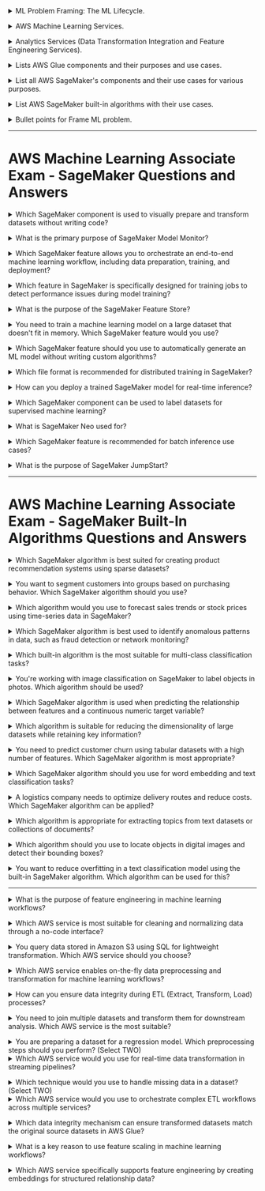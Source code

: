 
<details>
<summary> ML Problem Framing: The ML Lifecycle.</code></summary><br><b>

<p align="center">
<img src="./images/ML_LifeCycle.png" width="800" height="300" /> 
</p>

</b></details>

<details>
<summary> AWS Machine Learning Services.</code></summary><br><b>

| Service | Category | What It Does | When to Use |
|----------|-----------|--------------|-------------|
| **Amazon Augmented AI (A2I)** | Human-in-the-Loop Machine Learning | Integrates human review into ML predictions | When model outputs need human verification (sensitive documents, low-confidence predictions) |
| **Amazon Bedrock** | Generative AI | Run and scale generative AI models like GPT, Claude, and others on AWS infrastructure | Build generative AI apps without training your own large model |
| **Amazon CodeGuru** | Developer Productivity | Automated code reviews and performance recommendations | Optimize application performance and detect security issues |
| **Amazon Comprehend** | NLP/Text Analytics | Text analytics, sentiment analysis, entity recognition, and language processing | Extract meaning from unstructured text like reviews or emails |
| **Amazon Comprehend Medical** | Healthcare NLP | Extracts medical entities and codes (ICD-10, RxNorm) from unstructured medical text | Analyze clinical notes or health records in a HIPAA-compliant way |
| **Amazon DevOps Guru** | Operational Intelligence | Uses ML to automatically detect operational issues and anomalies in applications | Proactive monitoring and anomaly detection for app performance |
| **Amazon Fraud Detector** | Fraud Detection | Detect and prevent online fraud in real time | Transaction fraud, fake account sign-ups, or suspicious logins |
| **Amazon Forecast** | Time Series Forecasting | Predict future outcomes like financial metrics, inventory, and demand planning | Demand planning, resource allocation, and forecasting trends |
| **AWS HealthLake** | Healthcare AI | Process and analyze health-related data, store and transform data in HL7 FHIR format | Centralize, normalize, and analyze large volumes of healthcare data |
| **Amazon Kendra** | Enterprise Search | Enhances enterprise productivity with machine learning-powered contextual search across large data sources | Intelligent search across internal docs, FAQs, manuals |
| **Amazon Lex** | Conversational AI | Conversational AI for creating chatbots or voice bots for customer service and virtual assistants | Build chatbots or IVR systems integrated with AWS |
| **Amazon Lookout for Equipment** | Predictive Maintenance | Analyzes sensor data from industrial equipment to predict potential failures | Predictive maintenance for manufacturing, energy, or industrial operations |
| **Amazon Lookout for Metrics** | Anomaly Detection | Detection of anomalies in metrics like revenue, sales, and operational data | Monitor KPIs without manually setting thresholds |
| **Amazon Lookout for Vision** | Computer Vision | Detect quality defects in manufactured products with computer vision | Manufacturing quality control and defect detection |
| **Amazon Mechanical Turk** | Human Workforce / Data Labeling | Provides a global workforce for data labeling and human intelligence tasks | Human labeling, surveys, or manual data verification tasks |
| **Amazon Personalize** | Recommendations | Build personalized recommendations for users (e-commerce, media) | Personalized product/content recommendations |
| **Amazon Polly** | Speech AI | Text-to-speech conversion with lifelike voices for interactive applications | Add spoken audio to apps, IVR systems, or accessibility tools |
| **Amazon Q** | AI-Powered Business Assistant | Generative AI for your enterprise data and apps | Chat with enterprise data, automate workflows |
| **Amazon Rekognition** | Computer Vision | Image/video analysis, object detection, facial recognition, and label detection | Image/video classification, surveillance, and moderation |
| **Amazon SageMaker** | End-to-End ML Platform | Build, train, and deploy custom machine learning models | Full ML development lifecycle without managing servers |
| **Amazon Textract** | Document Processing | Extract text, tables, and forms from scanned documents | Digitize paper forms, invoices, or contracts |
| **Amazon Transcribe** | Speech-to-Text Conversion | Automatic transcription of spoken language from audio files | Transcribe calls, create subtitles, convert voice notes |
| **Amazon Translate** | NLP/Language Translation | Language translation across multiple languages | Real-time or batch translation of text or documents |
| **AWS Panorama** | Edge AI | Edge computer vision for analyzing on-premises video streams locally in low-latency environments | On-premise video analytics without sending data to the cloud |
| **Amazon CodeWhisperer** | Developer Productivity | AI-powered code suggestions and completions to enhance developer productivity | Speed up coding tasks and improve code quality |
| **AWS Q Business** | Business Optimization | Optimization and quantum-inspired solutions for solving complex computational problems in logistics, finance, and manufacturing | Solve optimization-heavy business problems |
| **AWS DeepLens** | Computer Vision/Hardware | Edge hardware for computer vision modeling and deployment | Develop and deploy CV models on physical hardware devices |
| **AWS Glue DataBrew** | Data Preparation | No-code data preparation for machine learning workflows and analytics | Clean and prepare data quickly for analytics or ML |
| **Amazon Neptune ML** | Graph Machine Learning | Use graph machine learning models to analyze relationships in highly connected data | Social networks, fraud detection, recommendation engines |

</b></details>

<details>
<summary> Analytics Services (Data Transformation Integration and Feature Engineering Services).</code></summary><br><b>

# AWS Data Analytics & Processing Services

| **Component**                                 | **Purpose**                                               | **Use Cases**                                                                                               |
|----------------------------------------------|-----------------------------------------------------------|-------------------------------------------------------------------------------------------------------------|
| **Amazon Athena**                            | Serverless interactive query service                      | Run SQL queries directly on data stored in Amazon S3 without setting up infrastructure; ad-hoc analytics.   |
| **Amazon Data Firehose (Kinesis Data Firehose)** | Reliable streaming data delivery                         | Capture, transform, and load streaming data into data lakes, warehouses, and analytics services (e.g., S3, Redshift, OpenSearch). |
| **Amazon EMR**                               | Managed big data processing                               | Run large-scale data processing frameworks like Apache Spark, Hadoop, HBase, and Presto for analytics.       |
| **AWS Glue**                                 | Serverless data integration                               | Automate ETL (Extract, Transform, Load) for batch and streaming data pipelines.                              |
| **AWS Glue DataBrew**                        | No-code data preparation                                  | Visually clean, normalize, and transform datasets without coding for analytics and ML workflows.             |
| **AWS Glue Data Quality**                    | Data profiling and validation                             | Measure, monitor, and improve data quality with built-in rules and metrics.                                  |
| **Amazon Kinesis (Data Streams)**            | Real-time data ingestion and processing                   | Collect and process real-time streaming data like clickstreams, logs, and IoT telemetry.                     |
| **AWS Lake Formation**                       | Secure data lake creation and governance                  | Quickly build and manage secure data lakes with centralized access control and cataloging.                   |
| **Amazon Managed Service for Apache Flink**  | Real-time stream processing                               | Build and run stream-processing applications using Apache Flink without managing infrastructure.             |
| **Amazon OpenSearch Service**                | Managed search and analytics                               | Search, monitor, and analyze log or operational data with Elasticsearch-compatible APIs.                     |
| **Amazon QuickSight**                        | Business Intelligence (BI) and dashboards                 | Create interactive dashboards, reports, and embedded analytics with serverless scaling.                      |
| **Amazon Redshift**                          | Data warehouse for analytics                              | Run complex analytical queries on structured and semi-structured data at scale.                              |

</b></details>


<details>
<summary> Lists AWS Glue components and their purposes and use cases.</code></summary><br><b>
# AWS Glue Components and Their Use Cases

| **Component**              | **Purpose**                                | **Use Cases**                                                                                 |
|----------------------------|--------------------------------------------|---------------------------------------------------------------------------------------------|
| **AWS Glue Data Catalog**  | Centralized metadata repository            | Stores metadata for all datasets, used for managing schemas and querying datasets with tools like Athena. |
| **AWS Glue Crawlers**      | Automatic schema discovery                 | Identifies and categorizes the structure and format of data in storage (e.g., S3, RDS, Redshift). |
| **AWS Glue ETL Jobs**      | Extract, Transform, Load (ETL) Operations  | Automates the process of extracting, transforming, and loading data with serverless functionality. |
| **AWS Glue Studio**        | Visual Interface for ETL Jobs              | Simplifies ETL job creation through a drag-and-drop interface designed for ease of use.       |
| **AWS Glue DataBrew**      | No-Code Data Preparation                   | Allows users to clean, normalize, and transform datasets visually without coding.             |
| **AWS Glue Workflows**     | Workflow Orchestration                     | Orchestrates complex ETL jobs, crawlers, and triggers in sequence or parallel workflows.      |
| **AWS Glue Triggers**      | Event-Based ETL Job Automation             | Automates running ETL, crawling, or workflows based on specific events or schedules.          |
| **AWS Glue Streaming ETL** | Real-Time Data Transformation              | Processes streaming data from sources like Amazon Kinesis or Apache Kafka for real-time transformations. |
| **AWS Glue Developer/API Access** | Programmatic ETL Job Creation       | Provides APIs and SDKs for developers to create custom ETL workflows using Python or Scala code. |
| **AWS Glue DPU (Data Processing Units)** | Scalable compute for jobs     | Provides distributed and scalable compute for handling large-scale data processing operations. |
| **AWS Glue Connections**   | Data Source Integration                    | Allows connectivity to external data stores like RDS, JDBC, or on-premises databases.         |
| **AWS Glue ML Transforms** | Machine Learning Transforms                | Automates significant transformations using machine learning techniques (e.g., deduplication, linkage). |
| **AWS Glue Schema Registry** | Schema Evolution Management             | Enables management, validation, and enforcement of schemas for streaming and batch data workflows. |
| **AWS Glue Partition Indexing** | Partition Optimization               | Optimizes querying large S3-based datasets with high granularity for faster performance.       |

</b></details>

<details>
<summary> List all AWS SageMaker's components and their use cases for various purposes.</code></summary><br><b>
# Amazon SageMaker Components and Their Use Cases

| **Component**                       | **Purpose**                               | **Use Cases**                                                                                         |
|-------------------------------------|-------------------------------------------|-------------------------------------------------------------------------------------------------------|
| **SageMaker Studio**                | Integrated Development Environment (IDE) | Allows data scientists and developers to build, train, debug, and deploy ML models in a unified interface. |
| **SageMaker Data Wrangler**         | Data Preparation and Feature Engineering  | Simplifies data preparation, cleaning, and feature engineering for machine learning workflows.         |
| **SageMaker Autopilot**             | Build Models Automatically                | Automatically trains and tunes the best ML model based on your data while providing visibility into the process. |
| **SageMaker Training**              | Model Training                            | Trains ML models at scale with support for distributed training and custom training scripts.           |
| **SageMaker Processing**            | Data Preprocessing and Post-processing    | Run data preprocessing, post-processing tasks, or batch inference workloads using managed infrastructure. |
| **SageMaker Feature Store**         | Feature Management                        | Centralize, create, and reuse features for ML models across teams and projects.                        |
| **SageMaker Debugger**              | Debugging and Insights                    | Analyzes and debugs training jobs by identifying performance bottlenecks and providing actionable insights. |
| **SageMaker Model Monitor**         | Model Monitoring in Production            | Detects deviations, concept drift, and anomalies in model predictions to ensure accurate and reliable production models. |
| **SageMaker Pipelines**             | Machine Learning Pipelines                | Automates and orchestrates workflows for data preparation, model building, training, optimization, and deployment. |
| **SageMaker Ground Truth**          | Data Labeling                             | Builds accurate ground truth datasets for supervised learning by enabling human labeling tasks or semi-automation. |
| **SageMaker Neo**                   | Model Optimization for Edge               | Optimizes machine learning models to run faster and at lower latency on edge devices and hardware.      |
| **SageMaker JumpStart**             | Prebuilt Solutions and Models             | Provides pre-trained models, solution templates, and example notebooks for various ML use cases.        |
| **SageMaker Inference Recommender** | Recommendation for Deployment             | Automates the selection of the best resources for deploying machine learning models.                    |
| **SageMaker Hosting/Inferences**    | Model Deployment and Inference            | Deploys trained models as endpoints for real-time, batch, and asynchronous inference.                   |
| **SageMaker Clarify**               | Data Bias and Model Explainability        | Detects bias in your data and explains model predictions for fairness and transparency.                 |
| **SageMaker Model Registry**        | Centralized Model Repository              | Tracks and manages ML models and their versions for streamlined deployment and governance.              |
| **SageMaker Marketplace**           | External Model Use                        | Allows you to use and deploy pre-trained machine learning models and algorithms from third-party vendors. |
| **SageMaker Edge Manager**          | Edge Device Management                    | Deploys, manages, and monitors models on thousands of edge devices.                                    |

</b></details>

<details>
<summary> List AWS SageMaker built-in algorithms with their use cases.</code></summary><br><b>

# AWS SageMaker Built-In Algorithms and Their Use Cases

| Algorithm | Category | Use Case | Key Features |
| :-- | :-- | :-- | :-- |
| Linear Learner | Regression/Classification | Predicting trends, pricing models, fraud detection, and binary/multi-class classification problems. | Optimizes linear models and supports both regression and binary/multi-class classification tasks. |
| XGBoost | Regression/Classification | Predicting churn, forecasting, and natural language processing (NLP). | Highly efficient, scalable implementation of gradient-boosted decision trees for tabular datasets. |
| Factorization Machines | Recommendation Systems | Personalizing product recommendations, predicting customer behavior. | Used for recommendation engines (e.g., collaborative filtering) for sparse datasets. |
| Image Classification | Computer Vision | Classifying objects in images (e.g., face recognition, product categorization). | Pre-trained models optimized for image datasets; supports transfer learning. |
| Object Detection | Computer Vision | Detecting and locating objects in digital images and videos. | Detects bounding boxes and classes for objects in images (e.g., autonomous vehicles or scene detection). |
| Semantic Segmentation | Computer Vision | Image segmentation for medical imagery, self-driving cars, and video analysis. | Detects pixel-level segmentation for more precise visual understanding. |
| BlazingText | Natural Language Processing | Sentiment analysis, document categorization, and word embedding. | Optimized for word embedding tasks and text classification; supports fast text algorithms. |
| Sequence-to-Sequence | Natural Language Processing | Language translation, text summarization, and chatbot creation. | Translates or summarizes sequences, such as converting articles to abstracts using encoder-decoder models. |
| DeepAR | Time Series Forecasting | Forecasting stock prices, sales forecasting, and demand planning. | Designed for time-series forecasting on large volumes of historical data with probabilistic predictions. |
| K-Means Clustering | Clustering | Customer segmentation, anomaly detection, and data grouping. | Finds clusters within datasets for unsupervised learning tasks. |
| Principal Component Analysis | Dimensionality Reduction | Reducing dimensions in datasets for visualization and preprocessing. | Extracts principal components to reduce the dimensionality of datasets while retaining key information. |
| Neural Topic Modeling | Unsupervised Learning | Generating topics from text datasets and document collections. | Uses unsupervised learning to identify abstract topics in datasets based on text patterns. |
| Random Cut Forest (RCF) | Anomaly Detection | Fraud detection, network monitoring, and identifying unusual patterns. | Detects anomalies in time-series or tabular datasets automatically. |
| IP Insights | Fraud Detection | Identifying suspicious IP addresses in fraud detection workflows. | Learns IP address embeddings for detecting problematic or unauthorized activity. |
| Reinforcement Learning | Decision Making | Autonomous actions in robotics, game simulations, and optimization problems. | Supports reinforcement learning models like Deep Q-Learning or policy-gradient methods. |
| Matrix Factorization | Recommendation Systems | Collaborative filtering for personalized recommendations. | Specialized for sparse datasets in recommendation engines. |
| Training Algorithm Optimization (TAO) | Optimization | Automated optimization of training parameters and hyperparameters. | Finds the best configuration for training models to maximize performance. |
| Multinomial Logistic Regression | Classification | Multi-class classification problems such as labeling categories in text datasets. | Solves multi-class classification problems using regression techniques extended to multiple categories. |
| Confusion Matrix | Evaluation/Metric | Evaluating performance of classification models. | Provides a summary of model predictions by counting true positives, true negatives, false positives, and false negatives. Helpful for measuring accuracy, recall, precision, and F1-score. |

</b></details>

<details>
<summary> Bullet points for Frame ML problem.</code></summary><br><b>
  
### Establish ML Roles and Responsibilities
- SageMaker Role Manager

### Prepare an ML Profile Template
- Document the resources required

### Establish Model Improvement Strategies
- SageMaker Experiments
- Hyper-parameter optimization
- AutoML

### Establish a Lineage Tracker System
- SageMaker Lineage Tracking
- Pipelines
- Studio
- Feature Store
- Model Registry

### Establish Feedback Loops Across ML Lifecycle Phases
- SageMaker Model Monitor
- CloudWatch
- Amazon Augmented AI (A2I)

### Review Fairness and Explainability
- SageMaker Clarify

---

### Design Data Encryption and Obfuscation
- Glue DataBrew

### Use APIs to Abstract Change from Model Consuming Applications
- SageMaker + API Gateway

### Adopt a Machine Learning Microservice Strategy
- Lambda
- FarGate

### Use Purpose-Built AI and ML Services and Resources
- SageMaker
- JumpStart
- Marketplace

### Define Relevant Evaluation Metrics

### Identify if Machine Learning is the Right Solution

### Tradeoff Analysis on Custom versus Pre-trained Models

</b></details>


---
# AWS Machine Learning Associate Exam - SageMaker Questions and Answers
<details>
<summary>Which SageMaker component is used to visually prepare and transform datasets without writing code?</summary><br><b>

**Options:**
- **A.** SageMaker Processing  
- **B.** SageMaker Studio  
- **C.** SageMaker Data Wrangler  
- **D.** SageMaker Autopilot  

**Answer:**  
**C. SageMaker Data Wrangler**

**Explanation:**  
SageMaker Data Wrangler provides a visual, no-code interface to prepare, clean, and transform datasets for machine learning workflows.

</b></details>

<details>
<summary>What is the primary purpose of SageMaker Model Monitor?</summary><br><b>

**Options:**
- **A.** Automate data labeling for supervised learning.  
- **B.** Debug model training jobs for performance bottlenecks.  
- **C.** Detect model prediction drift and anomalies in production.  
- **D.** Optimize models for edge devices.  

**Answer:**  
**C. Detect model prediction drift and anomalies in production**

**Explanation:**  
SageMaker Model Monitor detects changes in incoming data, concept drift, or anomalies in model predictions, ensuring the deployed model's accuracy over time.

</b></details>

<details>
<summary>Which SageMaker feature allows you to orchestrate an end-to-end machine learning workflow, including data preparation, training, and deployment?</summary><br><b>

**Options:**
- **A.** SageMaker Autopilot  
- **B.** SageMaker Processing Jobs  
- **C.** SageMaker Pipelines  
- **D.** SageMaker Debugger  

**Answer:**  
**C. SageMaker Pipelines**

**Explanation:**  
SageMaker Pipelines is used to automate and orchestrate the entire ML workflow, including data preparation, feature engineering, model training, tuning, and deployment.

</b></details>

<details>
<summary>Which feature in SageMaker is specifically designed for training jobs to detect performance issues during model training?</summary><br><b>

**Options:**
- **A.** SageMaker Debugger  
- **B.** SageMaker Processing  
- **C.** SageMaker Pipelines  
- **D.** SageMaker Model Monitor  

**Answer:**  
**A. SageMaker Debugger**

**Explanation:**  
SageMaker Debugger provides tools to debug and monitor training jobs, identifying performance issues like underfitting, overfitting, and hardware bottlenecks during training.

</b></details>

<details>
<summary>What is the purpose of the SageMaker Feature Store?</summary><br><b>

**Options:**
- **A.** To preprocess data for machine learning models.  
- **B.** To store, share, and reuse features across teams and workflows.  
- **C.** To automate model training.  
- **D.** To deploy models to edge devices.  

**Answer:**  
**B. To store, share, and reuse features across teams and workflows**

**Explanation:**  
The SageMaker Feature Store allows you to create, manage, and share reusable features across different teams and ML projects, ensuring consistency and efficiency.

</b></details>

<details>
<summary>You need to train a machine learning model on a large dataset that doesn't fit in memory. Which SageMaker feature would you use?</summary><br><b>

**Options:**
- **A.** SageMaker Pipelines  
- **B.** SageMaker Training with Pipe Mode  
- **C.** SageMaker Autopilot  
- **D.** SageMaker Debugger  

**Answer:**  
**B. SageMaker Training with Pipe Mode**

**Explanation:**  
SageMaker Training with **Pipe Mode** streams data directly from Amazon S3 to training algorithms, eliminating the need to fit the entire dataset into memory.

</b></details>

<details>
<summary>Which SageMaker feature should you use to automatically generate an ML model without writing custom algorithms?</summary><br><b>

**Options:**
- **A.** SageMaker Studio  
- **B.** SageMaker Data Wrangler  
- **C.** SageMaker Autopilot  
- **D.** SageMaker Feature Store  

**Answer:**  
**C. SageMaker Autopilot**

**Explanation:**  
SageMaker Autopilot automatically trains and tunes models based on your dataset while providing transparency into the models and underlying processes.

</b></details>

<details>
<summary>Which file format is recommended for distributed training in SageMaker?</summary><br><b>

**Options:**
- **A.** CSV files stored in S3 buckets  
- **B.** JSON files stored in DynamoDB  
- **C.** RecordIO files in augmented manifest format  
- **D.** Parquet files stored in S3 buckets  

**Answer:**  
**C. RecordIO files in augmented manifest format**

**Explanation:**  
The RecordIO format in the augmented manifest format is ideal for efficient distributed training as it provides faster reading and processing of large datasets.

</b></details>

<details>
<summary>How can you deploy a trained SageMaker model for real-time inference?</summary><br><b>

**Options:**
- **A.** Use SageMaker Processing  
- **B.** Deploy the model to a SageMaker Endpoint  
- **C.** Use SageMaker Data Wrangler  
- **D.** Integrate the model with Lambda directly  

**Answer:**  
**B. Deploy the model to a SageMaker Endpoint**

**Explanation:**  
SageMaker Endpoints allow you to deploy trained models for real-time inference and handle production workloads efficiently.

</b></details>

<details>
<summary>Which SageMaker component can be used to label datasets for supervised machine learning?</summary><br><b>

**Options:**
- **A.** SageMaker Model Monitor  
- **B.** SageMaker Ground Truth  
- **C.** SageMaker Autopilot  
- **D.** SageMaker JumpStart  

**Answer:**  
**B. SageMaker Ground Truth**

**Explanation:**  
SageMaker Ground Truth is used to label datasets either through human annotation or semi-automated processes, which is critical for building supervised learning models.

</b></details>

<details>
<summary>What is SageMaker Neo used for?</summary><br><b>

**Options:**
- **A.** Optimizing models for deployment to edge devices.  
- **B.** Debugging underperforming training jobs.  
- **C.** Preprocessing raw data for model training.  
- **D.** Managing the storage of feature data.  

**Answer:**  
**A. Optimizing models for deployment to edge devices**

**Explanation:**  
SageMaker Neo helps optimize ML models to run on edge devices with reduced latency and lower resource consumption.

</b></details>

<details>
<summary>Which SageMaker feature is recommended for batch inference use cases?</summary><br><b>

**Options:**
- **A.** SageMaker Training  
- **B.** SageMaker Processing  
- **C.** SageMaker Transform Jobs  
- **D.** SageMaker Debugger  

**Answer:**  
**C. SageMaker Transform Jobs**

**Explanation:**  
SageMaker Transform Jobs are specifically designed for non-real-time batch inference tasks where predictions need to be made on large datasets.

</b></details>

<details>
<summary>What is the purpose of SageMaker JumpStart?</summary><br><b>

**Options:**
- **A.** Automate and deploy prebuilt ML models for common business problems.  
- **B.** Debug training pipelines for faster iteration cycles.  
- **C.** Store reusable ML features for later use.  
- **D.** Create end-to-end workflows for data preprocessing and training.  

**Answer:**  
**A. Automate and deploy prebuilt ML models for common business problems**

**Explanation:**  
SageMaker JumpStart provides pre-trained models, examples, and templates to help you quickly build and deploy machine learning solutions for common use cases.

</b></details>

---
# AWS Machine Learning Associate Exam - SageMaker Built-In Algorithms Questions and Answers

<details>
<summary>Which SageMaker algorithm is best suited for creating product recommendation systems using sparse datasets?</summary><br><b>

**Options:**
- **A.** Linear Learner  
- **B.** Factorization Machines  
- **C.** K-Means Clustering  
- **D.** Random Cut Forest  

**Answer:**  
**B. Factorization Machines**

**Explanation:**  
Factorization Machines are designed for sparse datasets and are frequently used in recommendation systems, predicting user preferences based on historical data.

</b></details>

<details>
<summary>You want to segment customers into groups based on purchasing behavior. Which SageMaker algorithm should you use?</summary><br><b>

**Options:**
- **A.** Principal Component Analysis (PCA)  
- **B.** K-Means Clustering  
- **C.** Neural Topic Modeling  
- **D.** DeepAR  

**Answer:**  
**B. K-Means Clustering**

**Explanation:**  
K-Means Clustering is an unsupervised learning algorithm used for customer segmentation, grouping similar customers based on shared behaviors.

</b></details>

<details>
<summary>Which algorithm would you use to forecast sales trends or stock prices using time-series data in SageMaker?</summary><br><b>

**Options:**
- **A.** DeepAR Forecasting  
- **B.** Neural Topic Modeling  
- **C.** Linear Learner  
- **D.** Multinomial Logistic Regression  

**Answer:**  
**A. DeepAR Forecasting**

**Explanation:**  
DeepAR is specifically designed for probabilistic time-series forecasting and is well-suited for predicting trends in sales, stock prices, and demand planning.

</b></details>

<details>
<summary>Which SageMaker algorithm is best used to identify anomalous patterns in data, such as fraud detection or network monitoring?</summary><br><b>

**Options:**
- **A.** Random Cut Forest  
- **B.** XGBoost  
- **C.** K-Means Clustering  
- **D.** PCA  

**Answer:**  
**A. Random Cut Forest**

**Explanation:**  
Random Cut Forest (RCF) is optimized for anomaly detection in tabular and time-series datasets, making it ideal for identifying fraudulent activities or network anomalies.

</b></details>

<details>
<summary>Which built-in algorithm is the most suitable for multi-class classification tasks?</summary><br><b>

**Options:**
- **A.** Linear Learner  
- **B.** Multinomial Logistic Regression  
- **C.** BlazingText  
- **D.** Factorization Machines  

**Answer:**  
**B. Multinomial Logistic Regression**

**Explanation:**  
Multinomial Logistic Regression is ideal for multi-class classification problems where there are more than two categories to predict.

</b></details>

<details>
<summary>You're working with image classification on SageMaker to label objects in photos. Which algorithm should be used?</summary><br><b>

**Options:**
- **A.** Object Detection  
- **B.** BlazingText  
- **C.** Image Classification  
- **D.** Semantic Segmentation  

**Answer:**  
**C. Image Classification**

**Explanation:**  
The Image Classification algorithm is built to categorize objects into predefined labels using image datasets.

</b></details>

<details>
<summary>Which SageMaker algorithm is used when predicting the relationship between features and a continuous numeric target variable?</summary><br><b>

**Options:**
- **A.** XGBoost  
- **B.** Linear Learner  
- **C.** DeepAR Forecasting  
- **D.** Sequence-to-Sequence  

**Answer:**  
**B. Linear Learner**

**Explanation:**  
Linear Learner is well-suited for regression problems that involve predicting a continuous target variable based on input features.

</b></details>

<details>
<summary>Which algorithm is suitable for reducing the dimensionality of large datasets while retaining key information?</summary><br><b>

**Options:**
- **A.** Neural Topic Modeling  
- **B.** Principal Component Analysis (PCA)  
- **C.** K-Means Clustering  
- **D.** Random Cut Forest  

**Answer:**  
**B. Principal Component Analysis (PCA)**

**Explanation:**  
PCA is designed for dimensionality reduction, simplifying large datasets while keeping the most important statistical information.

</b></details>

<details>
<summary>You need to predict customer churn using tabular datasets with a high number of features. Which SageMaker algorithm is most appropriate?</summary><br><b>

**Options:**
- **A.** Neural Topic Modeling  
- **B.** XGBoost  
- **C.** Factorization Machines  
- **D.** DeepAR  

**Answer:**  
**B. XGBoost**

**Explanation:**  
XGBoost is highly efficient for tabular data and performs well in predictive modeling tasks such as customer churn and forecasting.

</b></details>

<details>
<summary>Which SageMaker algorithm should you use for word embedding and text classification tasks?</summary><br><b>

**Options:**
- **A.** Sequence-to-Sequence  
- **B.** BlazingText  
- **C.** Neural Topic Modeling  
- **D.** Linear Learner  

**Answer:**  
**B. BlazingText**

**Explanation:**  
BlazingText is optimized for word embeddings and text classification tasks, such as document categorization or sentiment analysis.

</b></details>

<details>
<summary>A logistics company needs to optimize delivery routes and reduce costs. Which SageMaker algorithm can be applied?</summary><br><b>

**Options:**
- **A.** Linear Learner  
- **B.** Factorization Machines  
- **C.** Sequence-to-Sequence  
- **D.** Reinforcement Learning  

**Answer:**  
**D. Reinforcement Learning**

**Explanation:**  
Reinforcement Learning is perfect for decision-making tasks, such as optimizing delivery routes or dynamic logistics planning.

</b></details>

<details>
<summary>Which algorithm is appropriate for extracting topics from text datasets or collections of documents?</summary><br><b>

**Options:**
- **A.** Neural Topic Modeling  
- **B.** BlazingText  
- **C.** Sequence-to-Sequence  
- **D.** Random Cut Forest  

**Answer:**  
**A. Neural Topic Modeling**

**Explanation:**  
Neural Topic Modeling identifies abstract topics in text datasets using unsupervised learning techniques.

</b></details>

<details>
<summary>Which algorithm should you use to locate objects in digital images and detect their bounding boxes?</summary><br><b>

**Options:**
- **A.** Semantic Segmentation  
- **B.** Object Detection  
- **C.** Image Classification  
- **D.** PCA  

**Answer:**  
**B. Object Detection**

**Explanation:**  
Object Detection identifies objects in images and outputs their bounding boxes and associated classes.

</b></details>

<details>
<summary>You want to reduce overfitting in a text classification model using the built-in SageMaker algorithm. Which algorithm can be used for this?</summary><br><b>

**Options:**
- **A.** BlazingText  
- **B.** Linear Learner  
- **C.** XGBoost  
- **D.** Sequence-to-Sequence  

**Answer:**  
**A. BlazingText**

**Explanation:**  
BlazingText applies techniques like regularization and dropout to minimize overfitting in text classification models.

</b></details>

---

<details>
<summary>What is the purpose of feature engineering in machine learning workflows?</summary><br><b>

**Options:**
- **A.** Simplify model deployment  
- **B.** Improve data storage efficiency  
- **C.** Select, transform, and prepare data for training  
- **D.** Manage training infrastructure  

**Answer:**  
**C. Select, transform, and prepare data for training**

**Explanation:**  
Feature engineering involves selecting, transforming, and pre-processing data to make it suitable for training a machine learning model. It is a crucial step in creating high-quality datasets that improve model accuracy.
</b></details>

<details>
<summary>Which AWS service is most suitable for cleaning and normalizing data through a no-code interface?</summary><br><b>

**Options:**
- **A.** Amazon SageMaker  
- **B.** AWS Glue DataBrew  
- **C.** Amazon EMR  
- **D.** AWS Data Pipeline  

**Answer:**  
**B. AWS Glue DataBrew**

**Explanation:**  
AWS Glue DataBrew provides a visual, no-code interface to clean, normalize, and transform data. It is specifically designed for users who require an easy-to-use tool for data preparation without writing complex scripts.
</b></details>

<details>
<summary>You query data stored in Amazon S3 using SQL for lightweight transformation. Which AWS service should you choose?</summary><br><b>

**Options:**
- **A.** Amazon Athena  
- **B.** AWS Glue  
- **C.** AWS Step Functions  
- **D.** Amazon Kinesis Data Analytics  

**Answer:**  
**A. Amazon Athena**

**Explanation:**  
Amazon Athena is a serverless SQL-based query service that allows you to perform lightweight transformations and analysis directly on data stored in Amazon S3.
</b></details>

<details>
<summary>Which AWS service enables on-the-fly data preprocessing and transformation for machine learning workflows?</summary><br><b>

**Options:**
- **A.** Amazon S3  
- **B.** Amazon SageMaker Data Wrangler  
- **C.** AWS Glue Studio  
- **D.** Amazon Redshift  

**Answer:**  
**B. Amazon SageMaker Data Wrangler**

**Explanation:**  
SageMaker Data Wrangler simplifies data preparation and feature engineering by providing an interactive interface for pre-processing datasets and exporting them directly into the machine learning pipeline.
</b></details>

<details>
<summary>How can you ensure data integrity during ETL (Extract, Transform, Load) processes?</summary><br><b>

**Options:**
- **A.** Use Amazon CloudWatch to trigger metrics  
- **B.** Implement checksums or hashes during data transfer  
- **C.** Use AWS Auto Scaling to handle data overflow  
- **D.** Configure Amazon S3 bucket logging  

**Answer:**  
**B. Implement checksums or hashes during data transfer**

**Explanation:**  
Data integrity can be preserved by implementing validation mechanisms like checksums or hashes during and after the data transfer. AWS services like AWS Glue and Amazon S3 integrate integrity checks automatically during certain operations.
</b></details>

<details>
<summary>You need to join multiple datasets and transform them for downstream analysis. Which AWS service is the most suitable?</summary><br><b>

**Options:**
- **A.** Amazon Athena  
- **B.** AWS Glue  
- **C.** Amazon Kinesis Data Streams  
- **D.** Amazon QuickSight  

**Answer:**  
**B. AWS Glue**

**Explanation:**  
AWS Glue is specifically designed for ETL operations required to join, clean, and transform data from multiple sources. It automates workflows and supports transformation at scale.
</b></details>

<details>
<summary>You are preparing a dataset for a regression model. Which preprocessing steps should you perform? (Select TWO)</summary><br><b>

**Options:**
- **A.** One-hot encode categorical features  
- **B.** Normalize continuous features  
- **C.** Apply dropout techniques to the dataset  
- **D.** Use k-means clustering on the dataset  
- **E.** Convert text features to binary files  

**Answer:**  
**A. One-hot encode categorical features**  
**B. Normalize continuous features**

**Explanation:**  
For regression models:
- **One-hot encoding** is used to convert categorical variables into binary format.  
- **Normalization** scales continuous features to bring them within the same range, improving convergence during training.
</b></details>

<details>
<summary>Which AWS service would you use for real-time data transformation in streaming pipelines?</summary><br><b>

**Options:**
- **A.** Amazon Kinesis Data Analytics  
- **B.** AWS Glue  
- **C.** Amazon QuickSight  
- **D.** Amazon S3  

**Answer:**  
**A. Amazon Kinesis Data Analytics**

**Explanation:**  
Amazon Kinesis Data Analytics allows you to process and transform streaming data in real-time using SQL, making it an ideal choice for real-time transformations.
</b></details>

<details>
<summary>Which technique would you use to handle missing data in a dataset? (Select TWO)</summary><br><b>

**Options:**
- **A.** Impute missing values with the median or mean  
- **B.** Use SageMaker Debugger to detect missing data  
- **C.** Remove rows or columns with missing values  
- **D.** Use SageMaker Model Monitoring for missing data adjustments  

**Answer:**  
**A. Impute missing values with the median or mean**  
**C. Remove rows or columns with missing values**

**Explanation:**  
Handling missing data is essential for clean datasets:
- Imputing replaces missing values with the mean or median.
- Removing rows or columns is used when missing data is substantial and cannot be meaningfully imputed.
</b></details>

<details>
<summary>Which AWS service would you use to orchestrate complex ETL workflows across multiple services?</summary><br><b>

**Options:**
- **A.** AWS Step Functions  
- **B.** AWS Glue DataBrew  
- **C.** Amazon SageMaker  
- **D.** Amazon EMR  

**Answer:**  
**A. AWS Step Functions**

**Explanation:**  
AWS Step Functions is a workflow orchestration service that integrates with multiple AWS services, such as Glue, Lambda, and SageMaker, to enable seamless ETL pipeline execution.
</b></details>

<details>
<summary>Which data integrity mechanism can ensure transformed datasets match the original source datasets in AWS Glue?</summary><br><b>

**Options:**
- **A.** Implement AWS Glue crawlers  
- **B.** Configure job bookmarks in Glue  
- **C.** Use S3 Versioning and data validation scripts  
- **D.** Utilize Amazon EMR’s Auto Scaling feature  

**Answer:**  
**C. Use S3 Versioning and data validation scripts**

**Explanation:**  
Versioning in Amazon S3, combined with validation scripts for checksums or row counts, ensures that transformed datasets retain data integrity against their original source datasets during Glue workflows.
</b></details>

<details>
<summary>What is a key reason to use feature scaling in machine learning workflows?</summary><br><b>

**Options:**
- **A.** To improve the interpretability of trained models  
- **B.** To handle highly skewed datasets  
- **C.** To ensure all features contribute equally to model training  
- **D.** To reduce dataset size for faster computation  

**Answer:**  
**C. To ensure all features contribute equally to model training**

**Explanation:**  
Feature scaling ensures equal contribution by bringing all feature values into the same range. This is crucial for models like Logistic Regression or Neural Networks that are sensitive to feature magnitudes.
</b></details>

<details>
<summary>Which AWS service specifically supports feature engineering by creating embeddings for structured relationship data?</summary><br><b>

**Options:**
- **A.** Amazon SageMaker Processing  
- **B.** Amazon Neptune ML  
- **C.** AWS Data Pipeline  
- **D.** Amazon Kinesis Data Firehose  

**Answer:**  
**B. Amazon Neptune ML**

**Explanation:**  
Amazon Neptune ML leverages graph neural networks to generate embeddings for conducting machine learning on highly connected datasets, such as social networks or recommendation systems.
</b></details>
